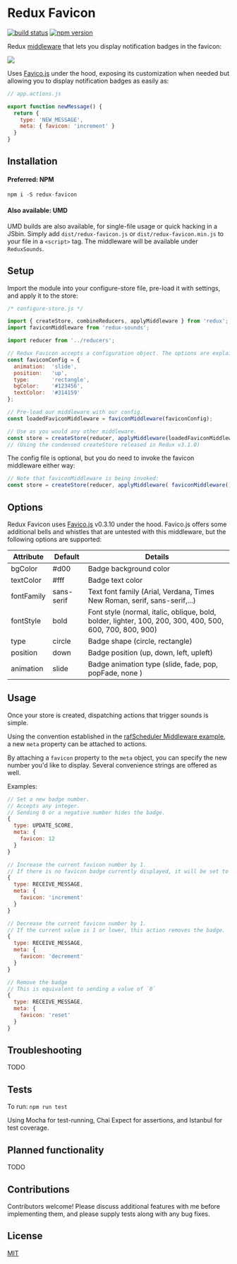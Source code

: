 Redux Favicon
=============

[![build status](https://img.shields.io/travis/joshwcomeau/redux-favicon/master.svg?style=flat-square)](https://travis-ci.org/joshwcomeau/redux-favicon)
[![npm version](https://img.shields.io/npm/v/redux-favicon.svg?style=flat-square)](https://www.npmjs.com/package/redux-favicon)


Redux [middleware](http://rackt.org/redux/docs/advanced/Middleware.html) that lets you display notification badges in the favicon:

![](https://s3.amazonaws.com/githubdocs/favico.gif)

Uses [Favico.js](http://lab.ejci.net/favico.js/) under the hood, exposing its customization when needed but allowing you to display notification badges as easily as:

```js
// app.actions.js

export function newMessage() {
  return {
    type: 'NEW_MESSAGE',
    meta: { favicon: 'increment' }
  }
}
```


## Installation

#### Preferred: NPM

```js
npm i -S redux-favicon
```


#### Also available: UMD

UMD builds are also available, for single-file usage or quick hacking in a JSbin. Simply add `dist/redux-favicon.js` or `dist/redux-favicon.min.js` to your file in a `<script>` tag. The middleware will be available under `ReduxSounds`.


## Setup

Import the module into your configure-store file, pre-load it with settings, and apply it to the store:

```js
/* configure-store.js */

import { createStore, combineReducers, applyMiddleware } from 'redux';
import faviconMiddleware from 'redux-sounds';

import reducer from '../reducers';

// Redux Favicon accepts a configuration object. The options are explained below.
const faviconConfig = {
  animation:  'slide',
  position:   'up',
  type:       'rectangle',
  bgColor:    '#123456',
  textColor:  '#314159'
};

// Pre-load our middleware with our config.
const loadedFaviconMiddleware = faviconMiddleware(faviconConfig);

// Use as you would any other middleware.
const store = createStore(reducer, applyMiddleware(loadedFaviconMiddleware));
// (Using the condensed createStore released in Redux v3.1.0)
```

The config file is optional, but you do need to invoke the favicon middleware either way:

```js
// Note that faviconMiddleware is being invoked:
const store = createStore(reducer, applyMiddleware( faviconMiddleware() ));
```

## Options

Redux Favicon uses [Favico.js](http://lab.ejci.net/favico.js/) v0.3.10 under the hood. Favico.js offers some additional bells and whistles that are untested with this middleware, but the following options are supported:

| Attribute  | Default    | Details                                                                                    |
|------------|------------|----------------------------------------------------------------------------------------------------------|
| bgColor    | #d00       | Badge background color                                                                                   |
| textColor  | #fff       | Badge text color                                                                                         |
| fontFamily | sans-serif | Text font family (Arial, Verdana, Times New Roman, serif, sans-serif,...)                                |
| fontStyle  | bold       | Font style (normal, italic, oblique, bold, bolder, lighter, 100, 200, 300, 400, 500, 600, 700, 800, 900) |
| type       | circle     | Badge shape (circle, rectangle)                                                                          |
| position   | down       | Badge position (up, down, left, upleft)                                                                  |
| animation  | slide      | Badge animation type (slide, fade, pop, popFade, none )                                                  |

## Usage

Once your store is created, dispatching actions that trigger sounds is simple.

Using the convention established in the [rafScheduler Middleware example](https://github.com/rackt/redux/blob/46083e73d952feb367bf3fa4e13c1e419a224100/docs/advanced/Middleware.md#seven-examples), a new `meta` property can be attached to actions.

By attaching a `favicon` property to the `meta` object, you can specify the new number you'd like to display. Several convenience strings are offered as well.

Examples:

```js
// Set a new badge number.
// Accepts any integer.
// Sending 0 or a negative number hides the badge.
{
  type: UPDATE_SCORE,
  meta: {
    favicon: 12
  }
}

// Increase the current favicon number by 1.
// If there is no favicon badge currently displayed, it will be set to `1`
{
  type: RECEIVE_MESSAGE,
  meta: {
    favicon: 'increment'
  }
}

// Decrease the current favicon number by 1.
// If the current value is 1 or lower, this action removes the badge.
{
  type: RECEIVE_MESSAGE,
  meta: {
    favicon: 'decrement'
  }
}

// Remove the badge
// This is equivalent to sending a value of `0`
{
  type: RECEIVE_MESSAGE,
  meta: {
    favicon: 'reset'
  }
}

```

## Troubleshooting

TODO

## Tests

To run: `npm run test`

Using Mocha for test-running, Chai Expect for assertions, and Istanbul for test coverage.


## Planned functionality

TODO


## Contributions

Contributors welcome! Please discuss additional features with me before implementing them, and please supply tests along with any bug fixes.


## License

[MIT](https://github.com/joshwcomeau/redux-favicon/blob/master/LICENSE.md)
